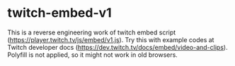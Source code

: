 # twitch-embed-v1
This is a reverse engineering work of twitch embed script (https://player.twitch.tv/js/embed/v1.js).
Try this with example codes at Twitch developer docs (https://dev.twitch.tv/docs/embed/video-and-clips).
Polyfill is not applied, so it might not work in old browsers.
